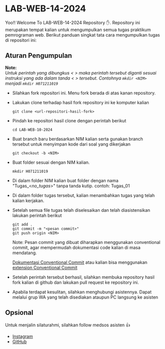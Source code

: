 # LAB-WEB-14-2024
Yoo!! Welcome To LAB-WEB-14-2024 Repository ✋. Repository ini merupakan tempat kalian untuk mengumpulkan semua tugas praktikum pemrograman web. Berikut panduan singkat tata cara mengumpulkan tugas di repositori ini: 

## Aturan Pengumpulan
**Note:**  
_Untuk perintah yang dibungkus < > maka perintah tersebut diganti sesuai instruksi yang ada dalam tanda < > tersebut. Contohnya `mkdir <NIM>` menjadi `mkdir H071211019`_
- Silahkan fork repositori ini. Menu fork berada di atas kanan repository.
- Lakukan clone terhadap hasil fork repository ini ke komputer kalian
  ```
  git clone <url-repositori-hasil-fork>
  ```
- Pindah ke repositori hasil clone dengan perintah berikut
  ```
  cd LAB-WEB-10-2024
  ```
- Buat branch baru berdasarkan NIM kalian serta gunakan branch tersebut untuk menyimpan kode dari soal yang dikerjakan
  ```
  git checkout -b <NIM>
  ```
- Buat folder sesuai dengan NIM kalian. 
  ```
  mkdir H071211019
  ```
- Di dalam folder NIM kalian buat folder dengan nama "Tugas_<_no_tugas_>" tanpa tanda kutip. contoh: Tugas_01
- Di dalam folder tugas tersebut, kalian menambahkan tugas yang telah kalian kerjakan.
- Setelah semua file tugas telah diselesaikan dan telah diasistensikan lakukan perintah berikut
  ```
  git add .
  git commit -m "<pesan commit>"
  git push origin <NIM>
  ```

  Note:
  Pesan commit yang dibuat diharapkan menggunakan conventional commit, agar mempermudah dokumentasi code kalian di masa mendatang.

  [Dokumentasi Conventional Commit](https://www.conventionalcommits.org/en/v1.0.0/) atau kalian bisa menggunakan [extension Conventional Commit](https://marketplace.visualstudio.com/items?itemName=vivaxy.vscode-conventional-commits)
  
- Setelah perintah tersebut berhasil, silahkan membuka repository hasil fork kalian di github dan lakukan pull request ke repository ini. 
- Apabila terdapat kesulitan, silahkan menghubungi asistennya. Dapat melalui grup WA yang telah disediakan ataupun PC langsung ke asisten

## Opsional
Untuk menjalin silaturahmi, silahkan follow medsos asisten :+1:

- [Instagram](https://www.instagram.com/moh_sahmat/)
- [GitHub](https://github.com/muslih2018)

